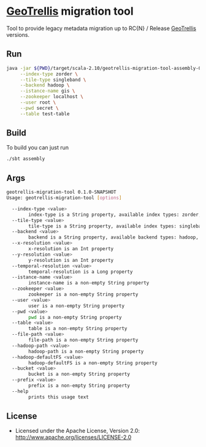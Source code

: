 # [GeoTrellis](github.com/geotrellis/geotrellis) migration tool

Tool to provide legacy metadata migration up to RC{N} / Release [GeoTrellis](github.com/geotrellis/geotrellis) versions.

## Run

```bash
java -jar ${PWD}/target/scala-2.10/geotrellis-migration-tool-assembly-0.1.0-SNAPSHOT.jar \
     --index-type zorder \
     --tile-type singleband \
     --backend hadoop \
     --istance-name gis \
     --zookeeper localhost \
     --user root \
     --pwd secret \
     --table test-table
```

## Build

To build you can just run 

```bash
./sbt assembly
```

## Args

```bash
geotrellis-migration-tool 0.1.0-SNAPSHOT
Usage: geotrellis-migration-tool [options]

  --index-type <value>
        index-type is a String property, available index types: zorder, hilbert, rowmajor
  --tile-type <value>
        tile-type is a String property, available index types: singleband, multiband
  --backend <value>
        backend is a String property, available backend types: hadoop, file, s3, accumulo
  --x-resolution <value>
        x-resolution is an Int property
  --y-resolution <value>
        y-resolution is an Int property
  --temporal-resolution <value>
        temporal-resolution is a Long property
  --istance-name <value>
        instance-name is a non-empty String property
  --zookeeper <value>
        zookeeper is a non-empty String property
  --user <value>
        user is a non-empty String property
  --pwd <value>
        pwd is a non-empty String property
  --table <value>
        table is a non-empty String property
  --file-path <value>
        file-path is a non-empty String property
  --hadoop-path <value>
        hadoop-path is a non-empty String property
  --hadoop-defaultFS <value>
        hadoop-defaultFS is a non-empty String property
  --bucket <value>
        bucket is a non-empty String property
  --prefix <value>
        prefix is a non-empty String property
  --help
        prints this usage text
```

## License

* Licensed under the Apache License, Version 2.0: http://www.apache.org/licenses/LICENSE-2.0
